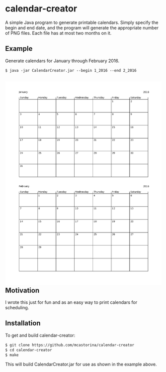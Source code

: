 calendar-creator
================
A simple Java program to generate printable calendars. Simply specify
the begin and end date, and the program will generate the appropriate
number of PNG files. Each file has at most two months on it.

Example
-------
Generate calendars for January through February 2016.
```
$ java -jar CalendarCreator.jar --begin 1_2016 --end 2_2016
```
![Example Output](examples/janfeb-2016.png)
Motivation
----------
I wrote this just for fun and as an easy way to print calendars for
scheduling.

Installation
------------
To get and build calendar-creator:
```
$ git clone https://github.com/mcastorina/calendar-creator
$ cd calendar-creator
$ make
```
This will build CalendarCreator.jar for use as shown in the example above.
